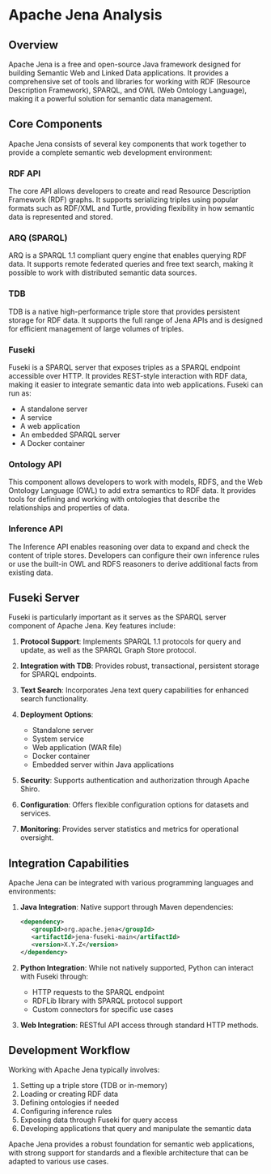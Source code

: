 # Apache Jena Analysis

## Overview

Apache Jena is a free and open-source Java framework designed for building Semantic Web and Linked Data applications. It provides a comprehensive set of tools and libraries for working with RDF (Resource Description Framework), SPARQL, and OWL (Web Ontology Language), making it a powerful solution for semantic data management.

## Core Components

Apache Jena consists of several key components that work together to provide a complete semantic web development environment:

### RDF API
The core API allows developers to create and read Resource Description Framework (RDF) graphs. It supports serializing triples using popular formats such as RDF/XML and Turtle, providing flexibility in how semantic data is represented and stored.

### ARQ (SPARQL)
ARQ is a SPARQL 1.1 compliant query engine that enables querying RDF data. It supports remote federated queries and free text search, making it possible to work with distributed semantic data sources.

### TDB
TDB is a native high-performance triple store that provides persistent storage for RDF data. It supports the full range of Jena APIs and is designed for efficient management of large volumes of triples.

### Fuseki
Fuseki is a SPARQL server that exposes triples as a SPARQL endpoint accessible over HTTP. It provides REST-style interaction with RDF data, making it easier to integrate semantic data into web applications. Fuseki can run as:
- A standalone server
- A service
- A web application
- An embedded SPARQL server
- A Docker container

### Ontology API
This component allows developers to work with models, RDFS, and the Web Ontology Language (OWL) to add extra semantics to RDF data. It provides tools for defining and working with ontologies that describe the relationships and properties of data.

### Inference API
The Inference API enables reasoning over data to expand and check the content of triple stores. Developers can configure their own inference rules or use the built-in OWL and RDFS reasoners to derive additional facts from existing data.

## Fuseki Server

Fuseki is particularly important as it serves as the SPARQL server component of Apache Jena. Key features include:

1. **Protocol Support**: Implements SPARQL 1.1 protocols for query and update, as well as the SPARQL Graph Store protocol.

2. **Integration with TDB**: Provides robust, transactional, persistent storage for SPARQL endpoints.

3. **Text Search**: Incorporates Jena text query capabilities for enhanced search functionality.

4. **Deployment Options**:
   - Standalone server
   - System service
   - Web application (WAR file)
   - Docker container
   - Embedded server within Java applications

5. **Security**: Supports authentication and authorization through Apache Shiro.

6. **Configuration**: Offers flexible configuration options for datasets and services.

7. **Monitoring**: Provides server statistics and metrics for operational oversight.

## Integration Capabilities

Apache Jena can be integrated with various programming languages and environments:

1. **Java Integration**: Native support through Maven dependencies:
   ```xml
   <dependency>
      <groupId>org.apache.jena</groupId>
      <artifactId>jena-fuseki-main</artifactId>
      <version>X.Y.Z</version>
   </dependency>
   ```

2. **Python Integration**: While not natively supported, Python can interact with Fuseki through:
   - HTTP requests to the SPARQL endpoint
   - RDFLib library with SPARQL protocol support
   - Custom connectors for specific use cases

3. **Web Integration**: RESTful API access through standard HTTP methods.

## Development Workflow

Working with Apache Jena typically involves:

1. Setting up a triple store (TDB or in-memory)
2. Loading or creating RDF data
3. Defining ontologies if needed
4. Configuring inference rules
5. Exposing data through Fuseki for query access
6. Developing applications that query and manipulate the semantic data

Apache Jena provides a robust foundation for semantic web applications, with strong support for standards and a flexible architecture that can be adapted to various use cases.
